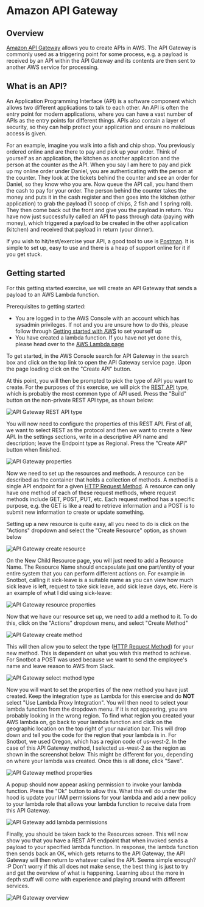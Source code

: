 # Amazon API Gateway

## Overview

[Amazon API Gateway](https://aws.amazon.com/api-gateway/) allows you to create APIs in AWS. The API Gateway is commonly used as a triggering point for some process, e.g. a payload is received by an API within the API Gateway and its contents are then sent to another AWS service for processing.

## What is an API?

An Application Programming Interface (API) is a software component which allows two different applications to talk to each other. An API is often the entry point for modern applications, where you can have a vast number of APIs as the entry points for different things. APIs also contain a layer of security, so they can help protect your application and ensure no malicious access is given.

For an example, imagine you walk into a fish and chip shop. You previously ordered online and are there to pay and pick up your order. Think of yourself as an application, the kitchen as another application and the person at the counter as the API. When you say I am here to pay and pick up my online order under Daniel, you are authenticating with the person at the counter. They look at the tickets behind the counter and see an order for Daniel, so they know who you are. Now queue the API call, you hand them the cash to pay for your order. The person behind the counter takes the money and puts it in the cash register and then goes into the kitchen (other application) to grab the payload (1 scoop of chips, 2 fish and 1 spring roll). They then come back out the front and give you the payload in return. You have now just successfully called an API to pass through data (paying with money), which triggered a payload to be created in the other application (kitchen) and received that payload in return (your dinner).

If you wish to hit/test/exercise your API, a good tool to use is [Postman](https://www.postman.com/downloads/). It is simple to set up, easy to use and there is a heap of support online for it if you get stuck.

## Getting started

For this getting started exercise, we will create an API Gateway that sends a payload to an AWS Lambda function.

Prerequisites to getting started:

- You are logged in to the AWS Console with an account which has sysadmin privileges. If not and you are unsure how to do this, please follow through [Getting started with AWS](./Getting%20started%20with%20AWS.md) to set yourself up
- You have created a lambda function. If you have not yet done this, please head over to the [AWS Lambda page](./AWS%20Lambda.md)

To get started, in the AWS Console search for API Gateway in the search box and click on the top link to open the API Gateway service page. Upon the page loading click on the "Create API" button.

At this point, you will then be prompted to pick the type of API you want to create. For the purposes of this exercise, we will pick the [REST API](https://restfulapi.net/) type, which is probably the most common type of API used. Press the "Build" button on the non-private REST API type, as shown below:

![API Gateway REST API type](images/API_Gateway_1.png)

You will now need to configure the properties of this REST API. First of all, we want to select REST as the protocol and then we want to create a New API. In the settings sections, write in a descriptive API name and description; leave the Endpoint type as Regional. Press the "Create API" button when finished.

![API Gateway properties](images/API_Gateway_2.png)

Now we need to set up the resources and methods. A resource can be described as the container that holds a collection of methods. A method is a single API endpoint for a given [HTTP Request Method](https://www.w3schools.com/tags/ref_httpmethods.asp). A resource can only have one method of each of these request methods, where request methods include GET, POST, PUT, etc. Each request method has a specific purpose, e.g. the GET is like a read to retrieve information and a POST is to submit new information to create or update something.

Setting up a new resource is quite easy, all you need to do is click on the "Actions" dropdown and select the "Create Resource" option, as shown below

![API Gateway create resource](images/API_Gateway_3.png)

On the New Child Resource page, you will just need to add a Resource Name. The Resource Name should encapsulate just one part/entity of your entire system that you can perform different actions on. For example in Snotbot, calling it sick-leave is a suitable name as you can view how much sick leave is left, request to take sick leave, add sick leave days, etc. Here is an example of what I did using sick-leave:

![API Gateway resource properties](images/API_Gateway_4.png)

Now that we have our resource set up, we need to add a method to it. To do this, click on the "Actions" dropdown menu, and select "Create Method"

![API Gateway create method](images/API_Gateway_5.png)

This will then allow you to select the type ([HTTP Request Method](https://www.w3schools.com/tags/ref_httpmethods.asp)) for your new method. This is dependent on what you wish this method to achieve. For Snotbot a POST was used because we want to send the employee's name and leave reason to AWS from Slack.

![API Gateway select method type](images/API_Gateway_6.png)

Now you will want to set the properties of the new method you have just created. Keep the integration type as Lambda for this exercise and do **NOT** select "Use Lambda Proxy Integration". You will then need to select your lambda function from the dropdown menu. If it is not appearing, you are probably looking in the wrong region. To find what region you created your AWS lambda on, go back to your lambda function and click on the geographic location on the top right of your naviation bar. This will drop down and tell you the code for the region that your lambda is in. For Snotbot, we used Oregon, which has a region code of us-west-2. In the case of this API Gateway method, I selected us-west-2 as the region as shown in the screenshot below. This might be different for you, depending on where your lambda was created. Once this is all done, click "Save".

![API Gateway method properties](images/API_Gateway_7.png)

A popup should now appear asking permission to invoke your lambda function. Press the "Ok" button to allow this. What this will do under the hood is update your IAM permissions for your lambda and add a new policy to your lambda role that allows your lambda function to receive data from this API Gateway.

![API Gateway add lambda permissions](images/API_Gateway_8.png)

Finally, you should be taken back to the Resources screen. This will now show you that you have a REST API endpoint that when invoked sends a payload to your specified lambda function. In response, the lambda function then sends back an OK, which gets returns to the API Gateway, the API Gateway will then return to whatever called the API. Seems simple enough? :P Don't worry if this all does not make sense, the best thing is just to try and get the overview of what is happening. Learning about the more in depth stuff will come with experience and playing around with different services.

![API Gateway overview](images/API_Gateway_9.png)
